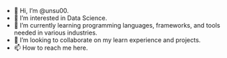 - 👋 Hi, I’m @unsu00.
- 👀 I’m interested in Data Science.
- 🌱 I’m currently learning programming languages, frameworks, and tools needed in various industries.
- 💞️ I’m looking to collaborate on my learn experience and projects.
- 📫 How to reach me here.

<!---
unsu00/unsu00 is a ✨ special ✨ repository because its `README.md` (this file) appears on your GitHub profile.
You can click the Preview link to take a look at your changes.
--->
